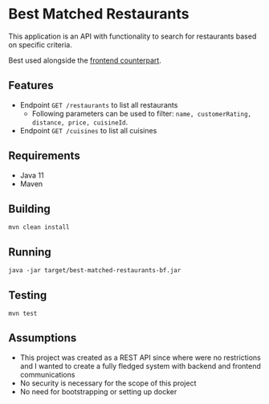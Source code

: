 # Best Matched Restaurants
This application is an API with functionality to search for restaurants based on specific criteria.

Best used alongside the [frontend counterpart](https://github.com/billybrianm/best-matched-restaurants-bf-fe).

## Features
- Endpoint ```GET /restaurants``` to list all restaurants
  - Following parameters can be used to filter: ```name, customerRating, distance, price, cuisineId```.
- Endpoint ```GET /cuisines``` to list all cuisines

## Requirements
- Java 11
- Maven

## Building
```mvn clean install```

## Running
```java -jar target/best-matched-restaurants-bf.jar```

## Testing
```mvn test```

## Assumptions
- This project was created as a REST API since where were no restrictions and I wanted to create a fully fledged system with backend and frontend communications
- No security is necessary for the scope of this project
- No need for bootstrapping or setting up docker
